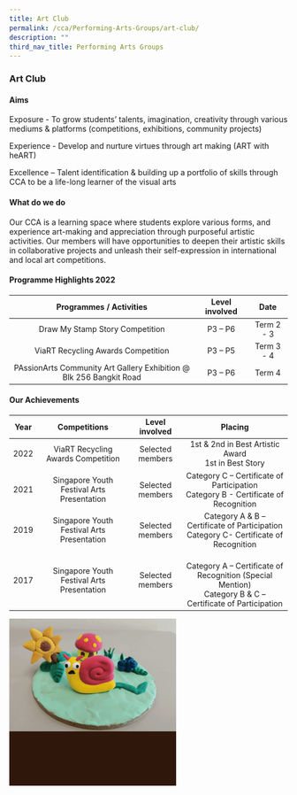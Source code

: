 ```yaml
---
title: Art Club
permalink: /cca/Performing-Arts-Groups/art-club/
description: ""
third_nav_title: Performing Arts Groups
---
```



### Art Club

#### Aims

Exposure - To grow students’ talents, imagination, creativity through various mediums & platforms (competitions, exhibitions, community projects)  

Experience - Develop and nurture virtues through art making (ART with heART)

Excellence – Talent identification & building up a portfolio of skills through CCA to be a life-long learner of the visual arts

#### What do we do

Our CCA is a learning space where students explore various forms, and experience art-making and appreciation through purposeful artistic activities. Our members will have opportunities to deepen their artistic skills in collaborative projects and unleash their self-expression in international and local art competitions.

#### Programme Highlights 2022

| Programmes / Activities 	| Level involved 	| Date 	|
|:---:	|:---:	|:---:	|
| Draw My Stamp Story Competition 	| P3 – P6 	| Term 2 - 3 	|
| ViaRT Recycling Awards Competition 	| P3 – P5 	| Term 3 - 4 	|
| PAssionArts Community Art Gallery Exhibition @ Blk 256 Bangkit Road 	| P3 – P6 	| Term 4 	|

#### Our Achievements 

| Year 	| Competitions 	| Level involved  	| Placing 	|
|:---:	|:---:	|:---:	|:---:	|
| 2022  	| ViaRT Recycling Awards Competition  	|  Selected members 	| 1st & 2nd in Best Artistic Award<br>1st in Best Story 	|
| 2021 	| Singapore Youth Festival Arts Presentation 	| Selected members 	| Category C – Certificate of Participation<br> Category B - Certificate of Recognition 	|
| 2019 	| Singapore Youth Festival Arts Presentation 	| Selected members 	| Category A & B – Certificate of Participation<br> Category C- Certificate of Recognition 	|
|  2017 	|  Singapore Youth Festival Arts Presentation 	|  Selected members 	| <br>Category A – Certificate of Recognition (Special Mention)<br> Category B & C – Certificate of Participation  	|

<img src="/images/artcca.gif" 
     style="width:60%">